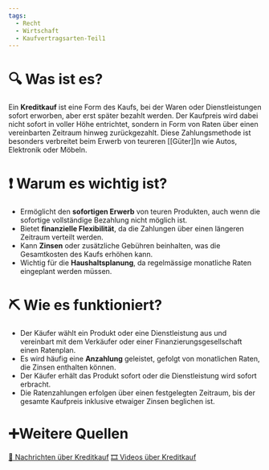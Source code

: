 ```yaml
---
tags:
  - Recht
  - Wirtschaft
  - Kaufvertragsarten-Teil1
---
```

# 🔍 Was ist es?
Ein **Kreditkauf** ist eine Form des Kaufs, bei der Waren oder Dienstleistungen sofort erworben, aber erst später bezahlt werden. Der Kaufpreis wird dabei nicht sofort in voller Höhe entrichtet, sondern in Form von Raten über einen vereinbarten Zeitraum hinweg zurückgezahlt. Diese Zahlungsmethode ist besonders verbreitet beim Erwerb von teureren [[Güter]]n wie Autos, Elektronik oder Möbeln.

# ❗ Warum es wichtig ist?
- Ermöglicht den **sofortigen Erwerb** von teuren Produkten, auch wenn die sofortige vollständige Bezahlung nicht möglich ist.
- Bietet **finanzielle Flexibilität**, da die Zahlungen über einen längeren Zeitraum verteilt werden.
- Kann **Zinsen** oder zusätzliche Gebühren beinhalten, was die Gesamtkosten des Kaufs erhöhen kann.
- Wichtig für die **Haushaltsplanung**, da regelmässige monatliche Raten eingeplant werden müssen.

# ⛏ Wie es funktioniert?
- Der Käufer wählt ein Produkt oder eine Dienstleistung aus und vereinbart mit dem Verkäufer oder einer Finanzierungsgesellschaft einen Ratenplan.
- Es wird häufig eine **Anzahlung** geleistet, gefolgt von monatlichen Raten, die Zinsen enthalten können.
- Der Käufer erhält das Produkt sofort oder die Dienstleistung wird sofort erbracht.
- Die Ratenzahlungen erfolgen über einen festgelegten Zeitraum, bis der gesamte Kaufpreis inklusive etwaiger Zinsen beglichen ist.

# ➕Weitere Quellen
[📄 Nachrichten über Kreditkauf](https://www.google.com/search?q=Kreditkauf&tbm=nws)
[🎞 Videos über Kreditkauf](https://www.google.com/search?q=Kreditkauf&tbm=vid)